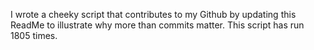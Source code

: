 I wrote a cheeky script that contributes to my Github by updating this ReadMe to illustrate why more than commits matter. This script has run 1805 times.